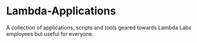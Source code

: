 # Lambda-Applications
A collection of applications, scripts and tools geared towards Lambda Labs employees but useful for everyone. 


